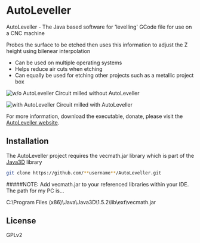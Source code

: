AutoLeveller
=========

AutoLeveller - The Java based software for 'levelling' GCode file for use on a CNC machine

Probes the surface to be etched then uses this information to adjust the Z height using bilenear interpolation

  - Can be used on multiple operating systems
  - Helps reduce air cuts when etching
  - Can equally be used for etching other projects such as a metallic project box

![w/o AutoLeveller](http://cncsoftwaretools.com/autoleveller/wp-content/uploads/2013/10/badcircuit.jpg "Circuit milled without AutoLeveller")
Circuit milled without AutoLeveller

![with AutoLeveller](http://cncsoftwaretools.com/autoleveller/wp-content/uploads/2013/10/badcircuit.jpg "Circuit milled with AutoLeveller")
Circuit milled with AutoLeveller

For more information, download the executable, donate, please visit the [AutoLeveller website](http://www.autoleveller.co.uk).

Installation
--------------

The AutoLeveller project requires the vecmath.jar library which is part of the [Java3D](http://www.oracle.com/technetwork/java/javase/tech/index-jsp-138252.html) library

```sh
git clone https://github.com/**username**/AutoLeveller.git
```

#####NOTE: 
Add vecmath.jar to your referenced libraries within your IDE. The path for my PC is... 

C:\Program Files (x86)\Java\Java3D\1.5.2\lib\ext\vecmath.jar


License
-

GPLv2
    